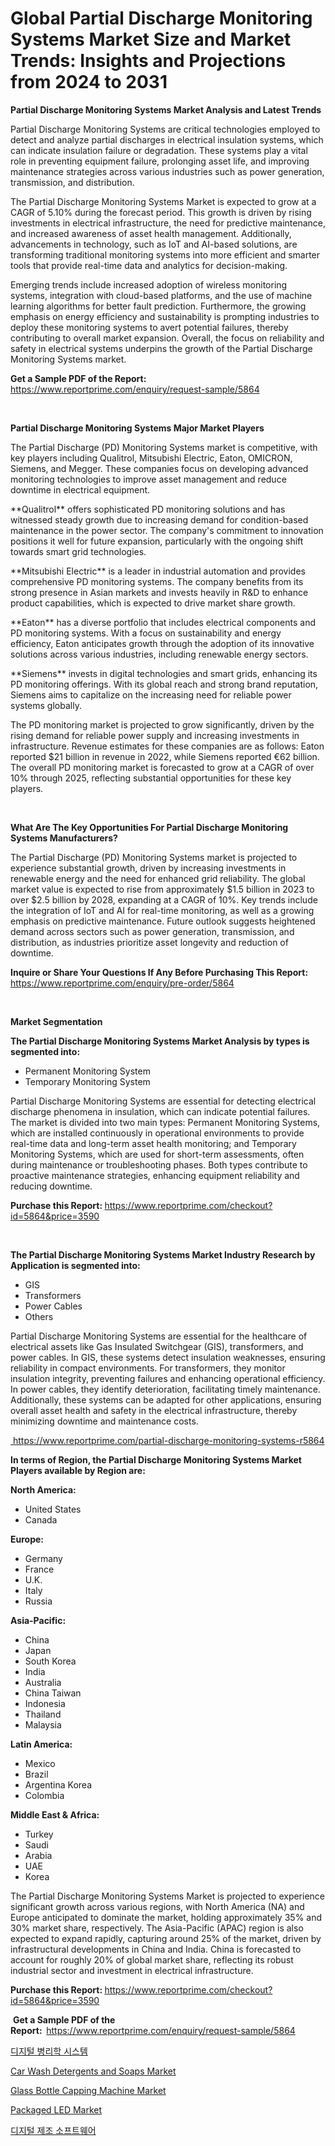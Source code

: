 <p><h1>Global Partial Discharge Monitoring Systems Market Size and Market Trends: Insights and Projections from 2024 to 2031</h1></p><p><strong>Partial Discharge Monitoring Systems Market Analysis and Latest Trends</strong></p>
<p><p>Partial Discharge Monitoring Systems are critical technologies employed to detect and analyze partial discharges in electrical insulation systems, which can indicate insulation failure or degradation. These systems play a vital role in preventing equipment failure, prolonging asset life, and improving maintenance strategies across various industries such as power generation, transmission, and distribution.</p><p>The Partial Discharge Monitoring Systems Market is expected to grow at a CAGR of 5.10% during the forecast period. This growth is driven by rising investments in electrical infrastructure, the need for predictive maintenance, and increased awareness of asset health management. Additionally, advancements in technology, such as IoT and AI-based solutions, are transforming traditional monitoring systems into more efficient and smarter tools that provide real-time data and analytics for decision-making.</p><p>Emerging trends include increased adoption of wireless monitoring systems, integration with cloud-based platforms, and the use of machine learning algorithms for better fault prediction. Furthermore, the growing emphasis on energy efficiency and sustainability is prompting industries to deploy these monitoring systems to avert potential failures, thereby contributing to overall market expansion. Overall, the focus on reliability and safety in electrical systems underpins the growth of the Partial Discharge Monitoring Systems market.</p></p>
<p><strong>Get a Sample PDF of the Report:&nbsp;</strong> <a href="https://www.reportprime.com/enquiry/request-sample/5864">https://www.reportprime.com/enquiry/request-sample/5864</a></p>
<p>&nbsp;</p>
<p><strong>Partial Discharge Monitoring Systems Major Market Players</strong></p>
<p><p>The Partial Discharge (PD) Monitoring Systems market is competitive, with key players including Qualitrol, Mitsubishi Electric, Eaton, OMICRON, Siemens, and Megger. These companies focus on developing advanced monitoring technologies to improve asset management and reduce downtime in electrical equipment.</p><p>**Qualitrol** offers sophisticated PD monitoring solutions and has witnessed steady growth due to increasing demand for condition-based maintenance in the power sector. The company's commitment to innovation positions it well for future expansion, particularly with the ongoing shift towards smart grid technologies.</p><p>**Mitsubishi Electric** is a leader in industrial automation and provides comprehensive PD monitoring systems. The company benefits from its strong presence in Asian markets and invests heavily in R&D to enhance product capabilities, which is expected to drive market share growth.</p><p>**Eaton** has a diverse portfolio that includes electrical components and PD monitoring systems. With a focus on sustainability and energy efficiency, Eaton anticipates growth through the adoption of its innovative solutions across various industries, including renewable energy sectors. </p><p>**Siemens** invests in digital technologies and smart grids, enhancing its PD monitoring offerings. With its global reach and strong brand reputation, Siemens aims to capitalize on the increasing need for reliable power systems globally. </p><p>The PD monitoring market is projected to grow significantly, driven by the rising demand for reliable power supply and increasing investments in infrastructure. Revenue estimates for these companies are as follows: Eaton reported $21 billion in revenue in 2022, while Siemens reported €62 billion. The overall PD monitoring market is forecasted to grow at a CAGR of over 10% through 2025, reflecting substantial opportunities for these key players.</p></p>
<p>&nbsp;</p>
<p><strong>What Are The Key Opportunities For Partial Discharge Monitoring Systems Manufacturers?</strong></p>
<p><p>The Partial Discharge (PD) Monitoring Systems market is projected to experience substantial growth, driven by increasing investments in renewable energy and the need for enhanced grid reliability. The global market value is expected to rise from approximately $1.5 billion in 2023 to over $2.5 billion by 2028, expanding at a CAGR of 10%. Key trends include the integration of IoT and AI for real-time monitoring, as well as a growing emphasis on predictive maintenance. Future outlook suggests heightened demand across sectors such as power generation, transmission, and distribution, as industries prioritize asset longevity and reduction of downtime.</p></p>
<p><strong>Inquire or Share Your Questions If Any Before Purchasing This Report:</strong> <a href="https://www.reportprime.com/enquiry/pre-order/5864">https://www.reportprime.com/enquiry/pre-order/5864</a></p>
<p>&nbsp;</p>
<p><strong>Market Segmentation</strong></p>
<p><strong>The Partial Discharge Monitoring Systems Market Analysis by types is segmented into:</strong></p>
<p><ul><li>Permanent Monitoring System</li><li>Temporary Monitoring System</li></ul></p>
<p><p>Partial Discharge Monitoring Systems are essential for detecting electrical discharge phenomena in insulation, which can indicate potential failures. The market is divided into two main types: Permanent Monitoring Systems, which are installed continuously in operational environments to provide real-time data and long-term asset health monitoring; and Temporary Monitoring Systems, which are used for short-term assessments, often during maintenance or troubleshooting phases. Both types contribute to proactive maintenance strategies, enhancing equipment reliability and reducing downtime.</p></p>
<p><strong>Purchase this Report:&nbsp;</strong><a href="https://www.reportprime.com/checkout?id=5864&price=3590">https://www.reportprime.com/checkout?id=5864&price=3590</a></p>
<p>&nbsp;</p>
<p><strong>The Partial Discharge Monitoring Systems Market Industry Research by Application is segmented into:</strong></p>
<p><ul><li>GIS</li><li>Transformers</li><li>Power Cables</li><li>Others</li></ul></p>
<p><p>Partial Discharge Monitoring Systems are essential for the healthcare of electrical assets like Gas Insulated Switchgear (GIS), transformers, and power cables. In GIS, these systems detect insulation weaknesses, ensuring reliability in compact environments. For transformers, they monitor insulation integrity, preventing failures and enhancing operational efficiency. In power cables, they identify deterioration, facilitating timely maintenance. Additionally, these systems can be adapted for other applications, ensuring overall asset health and safety in the electrical infrastructure, thereby minimizing downtime and maintenance costs.</p></p>
<p><a href="https://www.reportprime.com/partial-discharge-monitoring-systems-r5864">&nbsp;https://www.reportprime.com/partial-discharge-monitoring-systems-r5864</a></p>
<p><strong>In terms of Region, the Partial Discharge Monitoring Systems Market Players available by Region are:</strong></p>
<p>
    <p> <strong> North America: </strong>
        <ul>
            <li>United States</li>
            <li>Canada</li>
        </ul>
        </p> 
    <p> <strong> Europe: </strong>
        <ul>
            <li>Germany</li>
            <li>France</li>
            <li>U.K.</li>
            <li>Italy</li>
            <li>Russia</li>
        </ul>
        </p> 
    <p> <strong> Asia-Pacific: </strong>
        <ul>
            <li>China</li>
            <li>Japan</li>
            <li>South Korea</li>
            <li>India</li>
            <li>Australia</li>
            <li>China Taiwan</li>
            <li>Indonesia</li>
            <li>Thailand</li>
            <li>Malaysia</li>
        </ul>
        </p> 
    <p> <strong> Latin America: </strong>
        <ul>
            <li>Mexico</li>
            <li>Brazil</li>
            <li>Argentina Korea</li>
            <li>Colombia</li>
        </ul>
        </p> 
    <p> <strong> Middle East & Africa: </strong>
        <ul>
            <li>Turkey</li>
            <li>Saudi</li>
            <li>Arabia</li>
            <li>UAE</li>
            <li>Korea</li>
        </ul>
    </p>
    </p>
<p><p>The Partial Discharge Monitoring Systems Market is projected to experience significant growth across various regions, with North America (NA) and Europe anticipated to dominate the market, holding approximately 35% and 30% market share, respectively. The Asia-Pacific (APAC) region is also expected to expand rapidly, capturing around 25% of the market, driven by infrastructural developments in China and India. China is forecasted to account for roughly 20% of global market share, reflecting its robust industrial sector and investment in electrical infrastructure.</p></p>
<p><strong>Purchase this Report: </strong><a href="https://www.reportprime.com/checkout?id=5864&price=3590">https://www.reportprime.com/checkout?id=5864&price=3590</a></p>
<p>&nbsp;<strong>Get a Sample PDF of the Report:&nbsp;&nbsp;</strong><a href="https://www.reportprime.com/enquiry/request-sample/5864">https://www.reportprime.com/enquiry/request-sample/5864</a></p>
<p><strong></strong></p>
<p><p><a href="https://medium.com/@eiehrdy77/%EA%B8%80%EB%A1%9C%EB%B2%8C-%EB%94%94%EC%A7%80%ED%84%B8-%EB%B3%91%EB%A6%AC%ED%95%99-%EC%8B%9C%EC%8A%A4%ED%85%9C-%EC%8B%9C%EC%9E%A5-%EC%8B%9C%EC%9E%A5-%EC%A0%90%EC%9C%A0%EC%9C%A8-%EC%8B%9C%EC%9E%A5-%EB%8F%99%ED%96%A5-%EB%B0%8F-%EB%AF%B8%EB%9E%98-%EC%84%B1%EC%9E%A5-%ED%83%90%EC%83%89-294ce98802d0">디지털 병리학 시스템</a></p><p><a href="https://www.linkedin.com/pulse/car-wash-detergents-soaps-market-growth-segmentation-regional-0gigf?trackingId=DjL2BC3XRh223ZDdkFsrxQ%3D%3D">Car Wash Detergents and Soaps Market</a></p><p><a href="https://medium.com/@samirmayert46/glass-bottle-capping-machine-market-research-report-includes-analysis-on-market-size-share-and-413dc6d1b2b2">Glass Bottle Capping Machine Market</a></p><p><a href="https://www.linkedin.com/pulse/global-packaged-led-industry-research-report-competitive-landscape-myz6c?trackingId=ETkxU6f0Td%2BzERVVvnd5SQ%3D%3D">Packaged LED Market</a></p><p><a href="https://medium.com/@eiehrdy77/%EB%94%94%EC%A7%80%ED%84%B8-%EC%A0%9C%EC%A1%B0-%EC%86%8C%ED%94%84%ED%8A%B8%EC%9B%A8%EC%96%B4-%EC%8B%9C%EC%9E%A5-%EC%A0%84%EB%A7%9D-%EB%B0%8F-%EC%8B%9C%EC%9E%A5-%EC%A0%90%EC%9C%A0%EC%9C%A8-%EB%B6%84%EC%84%9D-%EC%84%B1%EC%9E%A5-%EC%B6%94%EC%84%B8-%EB%B0%8F-%EC%8B%9C%EC%9E%A5-%EC%98%88%EC%B8%A1-2024-2031-96d162627ac0">디지털 제조 소프트웨어</a></p></p>